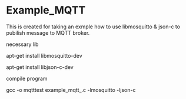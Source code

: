 # Example_MQTT
This is created for taking an exmple how to use libmosquitto & json-c to pubilish message to MQTT broker.


necessary lib

apt-get install libmosquitto-dev

apt-get install libjson-c-dev

compile program

gcc -o mqtttest example_mqtt_.c -lmosquitto -ljson-c
